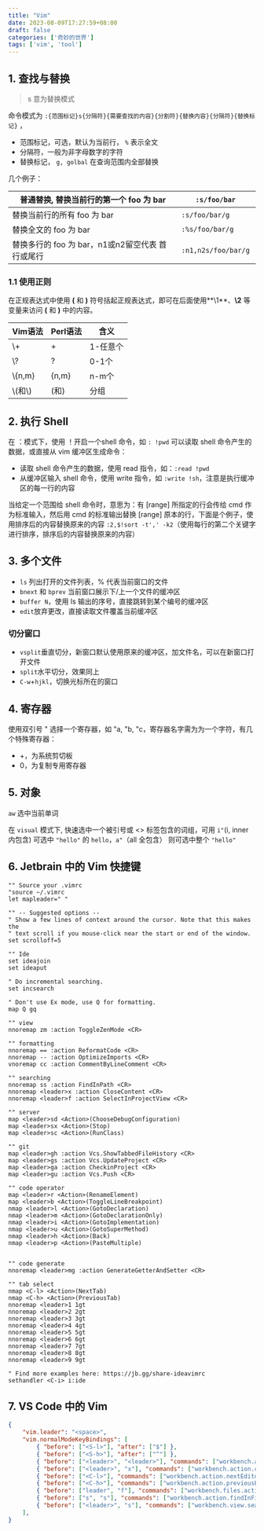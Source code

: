 ```yaml
---
title: "Vim"
date: 2023-08-09T17:27:59+08:00
draft: false 
categories: ['奇妙的世界']
tags: ['vim', 'tool']
---
```


## 1. 查找与替换

> s 意为替换模式

命令模式为 `:{范围标记}s{分隔符}{需要查找的内容}{分割符}{替换内容}{分隔符}{替换标记}` ，

- 范围标记，可选，默认为当前行， `%` 表示全文
- 分隔符，一般为非字母数字的字符
- 替换标记， `g, golbal` 在查询范围内全部替换

几个例子：

| 普通替换, 替换当前行的第一个 foo 为 bar | `:s/foo/bar`  |
| --- | --- |
| 替换当前行的所有 foo 为 bar | `:s/foo/bar/g`  |
| 替换全文的 foo 为 bar | `:%s/foo/bar/g` |
| 替换多行的 foo 为 bar，n1或n2留空代表 首行或尾行 | `:n1,n2s/foo/bar/g`  |

### 1.1 使用正则

在正规表达式中使用 **\(** 和 **\)** 符号括起正规表达式，即可在后面使用**\1**、**\2** 等变量来访问 **\(** 和 **\)** 中的内容。

| Vim语法 | Perl语法 | 含义 |
| --- | --- | --- |
| \\+ | + | 1-任意个 |
| \\? | ? | 0-1个 |
| \\{n,m} | {n,m} | n-m个 |
| \\(和\\) | (和) | 分组 |


## 2. 执行 Shell

在 ：模式下，使用 ！开启一个shell 命令，如 `: !pwd`
可以读取 shell 命令产生的数据，或直接从 vim 缓冲区生成命令：

- 读取 shell 命令产生的数据，使用 read 指令，如：`:read !pwd`
- 从缓冲区输入 shell 命令，使用 write 指令，如 `:write !sh`，注意是执行缓冲区的每一行的内容

当给定一个范围给 shell 命令时，意思为：有 [range] 所指定的行会传给 cmd 作为标准输入，然后用 cmd 的标准输出替换 [range] 原本的行，下面是个例子，使用排序后的内容替换原来的内容 `:2,$!sort -t',' -k2`（使用每行的第二个关键字进行排序，排序后的内容替换原来的内容）

## 3. 多个文件

- `ls` 列出打开的文件列表，% 代表当前窗口的文件
- `bnext` 和 `bprev` 当前窗口展示下/上一个文件的缓冲区
- `buffer N`，使用 ls 输出的序号，直接跳转到某个编号的缓冲区
- `edit`放弃更改，直接读取文件覆盖当前缓冲区

### 切分窗口

- `vsplit`垂直切分，新窗口默认使用原来的缓冲区，加文件名，可以在新窗口打开文件
- `split`水平切分，效果同上
- `C-w`+`hjkl`，切换光标所在的窗口

## 4. 寄存器
使用双引号 " 选择一个寄存器，如 "a, "b, "c，寄存器名字需为为一个字符，有几个特殊寄存器：

- +，为系统剪切板
- 0，为复制专用寄存器

## 5. 对象

`aw` 选中当前单词

在 `visual` 模式下, 快速选中一个被引号或 <> 标签包含的词组，可用 `i"`(i, inner 内包含) 可选中 `"hello"` 的 `hello`，`a"`（all 全包含） 则可选中整个 `"hello"`


## 6. Jetbrain 中的 Vim 快捷键

```vim
"" Source your .vimrc
"source ~/.vimrc
let mapleader=" "

"" -- Suggested options --
" Show a few lines of context around the cursor. Note that this makes the
" text scroll if you mouse-click near the start or end of the window.
set scrolloff=5

"" Ide
set ideajoin
set ideaput

" Do incremental searching.
set incsearch

" Don't use Ex mode, use Q for formatting.
map Q gq

"" view
nnoremap zm :action ToggleZenMode <CR>

"" formatting
nnoremap == :action ReformatCode <CR>
nnoremap -- :action OptimizeImports <CR>
vnoremap cc :action CommentByLineComment <CR>

"" searching
nnoremap ss :action FindInPath <CR>
nnoremap <leader>x :action CloseContent <CR>
nnoremap <leader>f :action SelectInProjectView <CR>

"" server
map <leader>sd <Action>(ChooseDebugConfiguration)
map <leader>sx <Action>(Stop)
map <leader>sc <Action>(RunClass)

"" git
map <leader>gh :action Vcs.ShowTabbedFileHistory <CR>
map <leader>gs :action Vcs.UpdateProject <CR>
map <leader>ga :action CheckinProject <CR>
map <leader>gu :action Vcs.Push <CR>

"" code operator
map <leader>r <Action>(RenameElement)
map <leader>b <Action>(ToggleLineBreakpoint)
nmap <leader>l <Action>(GotoDeclaration)
nmap <leader>m <Action>(GotoDeclarationOnly)
nmap <leader>i <Action>(GotoImplementation)
nmap <leader>u <Action>(GotoSuperMethod)
nmap <leader>h <Action>(Back)
nmap <leader>p <Action>(PasteMultiple)


"" code generate
nnoremap <leader>mg :action GenerateGetterAndSetter <CR>

"" tab select
nmap <C-l> <Action>(NextTab)
nmap <C-h> <Action>(PreviousTab)
nnoremap <leader>1 1gt
nnoremap <leader>2 2gt
nnoremap <leader>3 3gt
nnoremap <leader>4 4gt
nnoremap <leader>5 5gt
nnoremap <leader>6 6gt
nnoremap <leader>7 7gt
nnoremap <leader>8 8gt
nnoremap <leader>9 9gt

" Find more examples here: https://jb.gg/share-ideavimrc
sethandler <C-i> i:ide

```

## 7. VS Code 中的 Vim

```json
{
    "vim.leader": "<space>",
    "vim.normalModeKeyBindings": [
        { "before": ["<S-l>"], "after": ["$"] },
        { "before": ["<S-h>"], "after": ["^"] },
        { "before": ["<leader>", "<leader>"], "commands": ["workbench.action.showCommands"] },
        { "before": ["<leader>", "x"], "commands": ["workbench.action.closeActiveEditor"] },
        { "before": ["<C-l>"], "commands": ["workbench.action.nextEditor"] },
        { "before": ["<C-h>"], "commands": ["workbench.action.previousEditor"] },
        { "before": ["leader", "f"], "commands": ["workbench.files.action.showActiveFileInExplorer"] },
        { "before": ["s", "s"], "commands": ["workbench.action.findInFiles"] },
        { "before": ["<leader>", "s"], "commands": ["workbench.view.search"] },
    ],
}
```